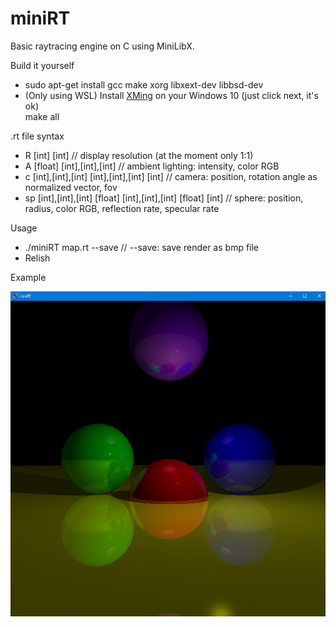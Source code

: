 # miniRT  
Basic raytracing engine on C using MiniLibX.  

Build it yourself

- sudo apt-get install gcc make xorg libxext-dev libbsd-dev  
- (Only using WSL) Install [XMing](https://sourceforge.net/projects/xming/) on your Windows 10 (just click next, it's ok)  
make all  

.rt file syntax

- R [int] [int] // display resolution (at the moment only 1:1)  
- A [float] [int],[int],[int] // ambient lighting: intensity, color RGB  
- c [int],[int],[int] [int],[int],[int] [int] // camera: position, rotation angle as normalized vector, fov  
- sp [int],[int],[int] [float] [int],[int],[int] [float] [int] // sphere: position, radius, color RGB, reflection rate, specular rate  

Usage

- ./miniRT map.rt --save // --save: save render as bmp file  
- Relish  

Example

![Beautiful render](https://github.com/awend0/miniRT/blob/master/screenshots/image.jpg?raw=true)
